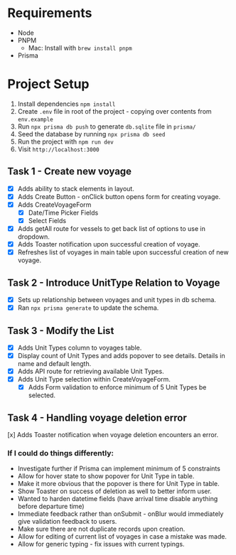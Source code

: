 
# Requirements
 - Node
 - PNPM
    - Mac: Install with `brew install pnpm`
 - Prisma

# Project Setup
1. Install dependencies `npm install`
2. Create `.env` file in root of the project - copying over contents from `env.example`
3. Run `npx prisma db push` to generate `db.sqlite` file in `prisma/`
4. Seed the database by running `npx prisma db seed`
5. Run the project with `npm run dev`
6. Visit `http://localhost:3000`

## Task 1 - Create new voyage
- [x] Adds ability to stack elements in layout.
- [x] Adds Create Button - onClick button opens form for creating voyage.
- [x] Adds CreateVoyageForm
  - [x] Date/Time Picker Fields
  - [x] Select Fields
- [x] Adds getAll route for vessels to get back list of options to use in dropdown.
- [x] Adds Toaster notification upon successful creation of voyage.
- [x] Refreshes list of voyages in main table upon successful creation of new voyage.

## Task 2 - Introduce UnitType Relation to Voyage
- [x] Sets up relationship between voyages and unit types in db schema.
- [x] Ran `npx prisma generate` to update the schema.

## Task 3 - Modify the List
- [x] Adds Unit Types column to voyages table.
- [x] Display count of Unit Types and adds popover to see details. Details in name and default length.
- [x] Adds API route for retrieving available Unit Types.
- [x] Adds Unit Type selection within CreateVoyageForm.
  - [x] Adds Form validation to enforce minimum of 5 Unit Types be selected.

## Task 4 - Handling voyage deletion error
[x] Adds Toaster notification when voyage deletion encounters an error.

### If I could do things differently:
- Investigate further if Prisma can implement minimum of 5 constraints
- Allow for hover state to show popover for Unit Type in table.
- Make it more obvious that the popover is there for Unit Type in table.
- Show Toaster on success of deletion as well to better inform user.
- Wanted to harden datetime fields (have arrival time disable anything before departure time)
- Immediate feedback rather than onSubmit - onBlur would immediately give validation feedback to users.
- Make sure there are not duplicate records upon creation.
- Allow for editing of current list of voyages in case a mistake was made.
- Allow for generic typing - fix issues with current typings.
